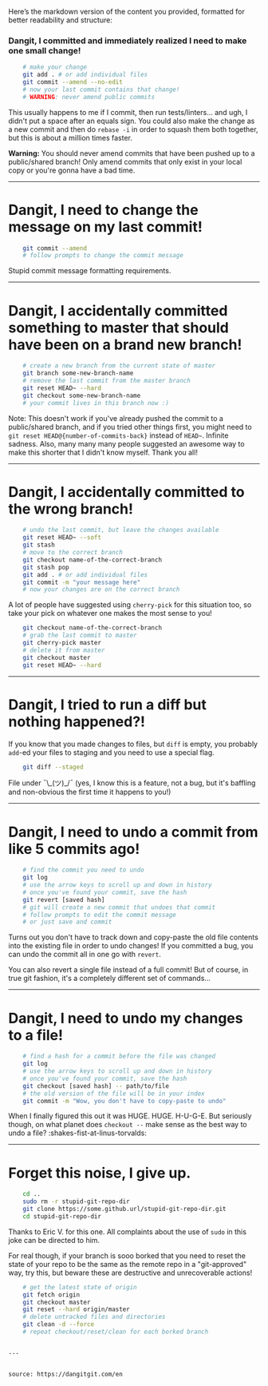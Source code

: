 Here’s the markdown version of the content you provided, formatted for better readability and structure:


### Dangit, I committed and immediately realized I need to make one small change!

```bash
    # make your change
    git add . # or add individual files
    git commit --amend --no-edit
    # now your last commit contains that change!
    # WARNING: never amend public commits
```

This usually happens to me if I commit, then run tests/linters... and ugh, I didn't put a space after an equals sign. You could also make the change as a new commit and then do `rebase -i` in order to squash them both together, but this is about a million times faster.

**Warning:** You should never amend commits that have been pushed up to a public/shared branch! Only amend commits that only exist in your local copy or you're gonna have a bad time.

---

# Dangit, I need to change the message on my last commit!

```bash
    git commit --amend
    # follow prompts to change the commit message
```

Stupid commit message formatting requirements.

---

# Dangit, I accidentally committed something to master that should have been on a brand new branch!

```bash
    # create a new branch from the current state of master
    git branch some-new-branch-name
    # remove the last commit from the master branch
    git reset HEAD~ --hard
    git checkout some-new-branch-name
    # your commit lives in this branch now :)
```

Note: This doesn't work if you've already pushed the commit to a public/shared branch, and if you tried other things first, you might need to `git reset HEAD@{number-of-commits-back}` instead of `HEAD~`. Infinite sadness. Also, many many many people suggested an awesome way to make this shorter that I didn't know myself. Thank you all!

---

# Dangit, I accidentally committed to the wrong branch!

```bash
    # undo the last commit, but leave the changes available
    git reset HEAD~ --soft
    git stash
    # move to the correct branch
    git checkout name-of-the-correct-branch
    git stash pop
    git add . # or add individual files
    git commit -m "your message here"
    # now your changes are on the correct branch
```

A lot of people have suggested using `cherry-pick` for this situation too, so take your pick on whatever one makes the most sense to you!

```bash
    git checkout name-of-the-correct-branch
    # grab the last commit to master
    git cherry-pick master
    # delete it from master
    git checkout master
    git reset HEAD~ --hard
```

---

# Dangit, I tried to run a diff but nothing happened?!

If you know that you made changes to files, but `diff` is empty, you probably `add`-ed your files to staging and you need to use a special flag.

```bash
    git diff --staged
```

File under ¯\\\_(ツ)\_/¯ (yes, I know this is a feature, not a bug, but it's baffling and non-obvious the first time it happens to you!)

---

# Dangit, I need to undo a commit from like 5 commits ago!

```bash
    # find the commit you need to undo
    git log
    # use the arrow keys to scroll up and down in history
    # once you've found your commit, save the hash
    git revert [saved hash]
    # git will create a new commit that undoes that commit
    # follow prompts to edit the commit message 
    # or just save and commit
```

Turns out you don't have to track down and copy-paste the old file contents into the existing file in order to undo changes! If you committed a bug, you can undo the commit all in one go with `revert`.

You can also revert a single file instead of a full commit! But of course, in true git fashion, it's a completely different set of commands...

---

# Dangit, I need to undo my changes to a file!

```bash
    # find a hash for a commit before the file was changed
    git log
    # use the arrow keys to scroll up and down in history
    # once you've found your commit, save the hash
    git checkout [saved hash] -- path/to/file
    # the old version of the file will be in your index
    git commit -m "Wow, you don't have to copy-paste to undo"
```

When I finally figured this out it was HUGE. HUGE. H-U-G-E. But seriously though, on what planet does `checkout --` make sense as the best way to undo a file? :shakes-fist-at-linus-torvalds:

---

# Forget this noise, I give up.

```bash
    cd ..
    sudo rm -r stupid-git-repo-dir
    git clone https://some.github.url/stupid-git-repo-dir.git
    cd stupid-git-repo-dir
```

Thanks to Eric V. for this one. All complaints about the use of `sudo` in this joke can be directed to him.

For real though, if your branch is sooo borked that you need to reset the state of your repo to be the same as the remote repo in a "git-approved" way, try this, but beware these are destructive and unrecoverable actions!

```bash
    # get the latest state of origin
    git fetch origin
    git checkout master
    git reset --hard origin/master
    # delete untracked files and directories
    git clean -d --force
    # repeat checkout/reset/clean for each borked branch
```
```

---


source: https://dangitgit.com/en
